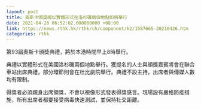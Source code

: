 ```yaml
---
layout: post
title: 奧斯卡頒獎禮以實體形式在洛杉磯兩個地點即將舉行
date: 2021-04-26 06:52:02.000000000 +08:00
link: https://news.rthk.hk/rthk/ch/component/k2/1587665-20210426.htm
categories: rthk
---
```


第93屆奧斯卡頒獎典禮，將於本港時間早上8時舉行。

典禮以實體形式在美國洛杉磯兩個地點舉行。獲提名的人士與頒獎嘉賓將會在聯合車站出席典禮，部分環節則會在杜比劇院舉行。典禮不設主持，出席者與傳媒人數均有限制。

得獎者必須親身出席領獎，不會以視像形式發表得獎感言。現場設有嚴格防疫措施，所有出席者都要接受病毒快速測試，並保持社交距離。
